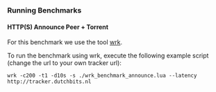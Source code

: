 ### Running Benchmarks

#### HTTP(S) Announce Peer + Torrent
For this benchmark we use the tool [wrk](https://github.com/wg/wrk).

To run the benchmark using wrk, execute the following example script (change the url to your own tracker url):

    wrk -c200 -t1 -d10s -s ./wrk_benchmark_announce.lua --latency http://tracker.dutchbits.nl

